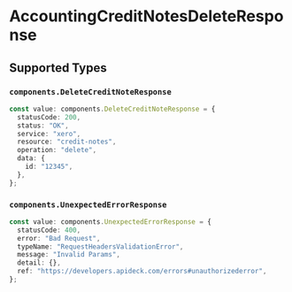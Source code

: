 # AccountingCreditNotesDeleteResponse


## Supported Types

### `components.DeleteCreditNoteResponse`

```typescript
const value: components.DeleteCreditNoteResponse = {
  statusCode: 200,
  status: "OK",
  service: "xero",
  resource: "credit-notes",
  operation: "delete",
  data: {
    id: "12345",
  },
};
```

### `components.UnexpectedErrorResponse`

```typescript
const value: components.UnexpectedErrorResponse = {
  statusCode: 400,
  error: "Bad Request",
  typeName: "RequestHeadersValidationError",
  message: "Invalid Params",
  detail: {},
  ref: "https://developers.apideck.com/errors#unauthorizederror",
};
```

